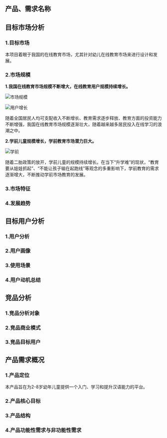 
## 产品、需求名称

## 目标市场分析

### 1.目标市场

本项目着眼于我国的在线教育市场，尤其针对幼儿在线教育市场来进行设计和发展。

### 2.市场规模

**1.我国在线教育市场规模不断增大，在线教育用户规模持续增长。**

![市场规模](https://bdn.135editor.com/files/users/126/1261920/201812/RGWmKX8n_bkVv.png)

![用户增长](https://bdn.135editor.com/files/users/126/1261920/201812/HXEhHBCI_r3wS.png)

随着全国居民人均可支配收入不断增长、教育需求逐步释放、教育方面的投资能力不断增强，我国在线教育市场规模逐渐壮大，随着越来越多居民投入在线学习的浪潮之中。

**2.学前儿童规模增长，学前教育市场潜力巨大。**

![学前](https://bdn.135editor.com/files/users/126/1261920/201812/bqHfzCzc_3wI5.png)

随着二胎政策的放开，学前儿童的规模持续增长。在当下“升学难”的现状，“教育要从娃娃抓起”、“不能让孩子输在起跑线”等观念的多重影响下，学前教育的需求逐渐增大，不断推动学前市场教育的发展。

### 3.市场特征



### 4.发展趋势


## 目标用户分析

### 1.用户分析

### 2.用户画像

### 3.使用场景

### 4.用户动机总结


## 竞品分析

### 1.竞品分析对象

### 2.竞品商业模式

### 3.竞品目标用户



## 产品需求概况

### 1.产品定位

本产品旨在为2-8岁幼年儿童提供一个入门、学习和提升汉语能力的平台。

### 2.产品核心目标

### 3.产品结构

### 4.产品功能性需求与非功能性需求
